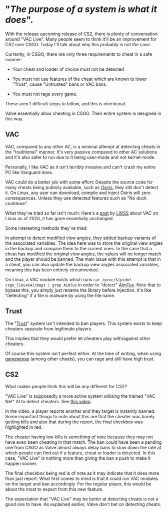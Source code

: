 <!--
.. title: CS Cheating
.. slug: cs-cheating
.. date: 2023-07-13 10:41:52 UTC+01:00
.. tags: gaming, linux, Steam, cheating, cs
.. category: 
.. link: 
.. description: 
.. type: text
-->

# 

# "*The purpose of a system is what it does*".

With the release upcoming release of CS2, there is plenty of conversation around "VAC Live". Many people seem to think it'll be an improvement for CS2 over CSGO. Today I'll talk about why this probably is not the case.

Currently, in CSGO, there are only three requirements to cheat in a safe manner:

* Your cheat and loader of choice must not be detected

* You must not use features of the cheat which are known to lower "Trust", cause "Untrusted" bans or VAC bans.

* You must not rage every game.

These aren't difficult steps to follow, and this is intentional.

Valve essentially allow cheating in CSGO. Their entire system is designed in this way. 

## VAC

VAC, compared to any other AC, is a minimal attempt at detecting cheats in the "traditional" manner. It's very passive compared to other AC solutions and it's also safer to run due to it being user-mode and not kernel-mode. 

Personally, I like VAC as it isn't terribly invasive and can't crash my entire PC like Vanguard does.

VAC could do a better job with some effort: Despite the source code for many cheats being publicly available, such as [Osiris](https://github.com/danielkrupinski/Osiris), they still don't detect it. On Linux, any user can download, compile and inject Osiris will zero consequences. Unless they use detected features such as "No duck cooldown".

What they've tried so far isn't much: Here's a [post](https://lwss.github.io/State-Of-Vac-linux-2020/) by [LWSS](https://github.com/LWSS/) about VAC on Linux as of 2020, it has gone essentially unchanged.

Some interesting methods they've tried:

In attempt to detect modified view angles, they added backup variants of the associated variables. The idea here was to store the original view angles in the backup and compare them to the current ones. In the case that a cheat has modified the original view angles, the values will no longer match and the player should be banned. The main issue with this attempt is that in a cheat, you can also update the backup view angles associated variables, meaning this has been entirely circumvented. 

On Linux, a VAC module exists which runs `cat /proc/$(pidof csgo_linux64)/maps | grep AimTux` in order to "detect" [AimTux](https://github.com/AimTuxOfficial/AimTux). Note that to bypass this, you simply just rename the library before injection. It's like "detecting" if a file is malware by using the file name.


## Trust

The "[Trust](https://help.steampowered.com/en/faqs/view/00EF-D679-C76A-C185)" system isn't intended to ban players. This system exists to keep cheaters separate from legitimate players.

This implies that they would prefer let cheaters play with/against other cheaters.

Of course this system isn't perfect either. At the time of writing, when using [gamesense](https://gamesense.pub/) (among other cheats), you can rage and still have high trust.

## CS2

What makes people think this will be any different for CS2?

"VAC Live" is supposedly a more active system utilising the trained "VAC Net" AI to detect cheaters. See [this video](https://www.youtube.com/watch?v=BfCSOjfPQWc).

In the video, a player reports another and they target is instantly banned. Some important things to note about this are that the cheater was barely getting kills and also that during the report, the final checkbox was highlighted in red.

The cheater having low kills is something of note because they may not have even been cheating in that match. The ban *could* have been a pending one from CSGO as Valve almost always delay bans to slow down the rate at which people can find out if a feature, cheat or loader is detected. In this case, "VAC Live" is nothing more than giving the ban a push to make it happen sooner.

The final checkbox being red is of note as it may indicate that it does more than just report. What first comes to mind is that it could run VAC modules on the target and ban accordingly. For the regular player, this would be about the most to expect from this new feature.

The expectation that "VAC Live" may be better at detecting cheats is not a good one to have. As explained earlier, Valve don't bet on detecting cheats.
